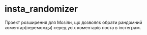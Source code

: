# insta_randomizer
Проект розширення для Мозіли, що дозволяє обрати рандомний коментар(переможця) серед усіх коментарів поста в інстеграм.
